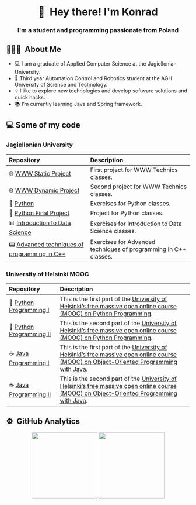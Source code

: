 <h1 align="center"> 👋 &nbsp;Hey there! I'm Konrad </h1>
<h3 align="center"> I'm a student and programming passionate from Poland </h3>

## 👨🏻‍💻 &nbsp;About Me

- 💻 I am a graduate of Applied Computer Science at the Jagiellonian University.
- 🦾 Third year Automation Control and Robotics student at the AGH University of Science and Technology.     
- 💡 I like to explore new technologies and develop software solutions and quick hacks.
- 📚 I’m currently learning Java and Spring framework.  

##  💻 Some of my code
### Jagiellonian University

|**Repository**|**Description**|
|:----------|:----|
| 🌐 [WWW Static Project](https://github.com/P4r1nc3/UJ_WWW_Static_Project) | First project for WWW Technics classes. |
| 🌐 [WWW Dynamic Project](https://github.com/P4r1nc3/UJ_WWW_Dynamic_Project) |  Second project for WWW Technics classes.|
| 🐍 [Python](https://github.com/P4r1nc3/UJ_Python) |  Exercises for Python classes. |
| 🐍 [Python Final Project](https://github.com/P4r1nc3/UJ_Python_Project) | Project for Python classes. |
| 📊 [Introduction to Data Science](https://github.com/P4r1nc3/UJ_Data_Science) | Exercises for Introduction to Data Science classes. |
| 📟 [Advanced techniques of programming in C++](https://github.com/P4r1nc3/UJ_Advanced_Programming_in_Cpp) | Exercises for Advanced techniques of programming in C++ classes. |


### University of Helsinki MOOC

|**Repository**|**Description**|
|:----------|:----|
| 🐍 [Python Programming I](https://github.com/P4r1nc3/Python_Programming_MOOC_2022_I) | This is the first part of the [University of Helsinki’s free massive open online course (MOOC) on Python Programming](https://programming-22.mooc.fi). |
| 🐍 [Python Programming II](https://github.com/P4r1nc3/Python_Programming_MOOC_2022_II) | This is the second part of the [University of Helsinki’s free massive open online course (MOOC) on Python Programming](https://programming-22.mooc.fi). |
| ☕ [Java Programming I](https://github.com/P4r1nc3/Java_Programming_MOOC_I) | This is the first part of the [University of Helsinki’s free massive open online course (MOOC) on Object-Oriented Programming with Java](https://java-programming.mooc.fi/). |
| ☕ [Java Programming II](https://github.com/P4r1nc3/Java_Programming_MOOC_II) | This is the second part of the [University of Helsinki’s free massive open online course (MOOC) on Object-Oriented Programming with Java](https://java-programming.mooc.fi/). |

## ⚙️ &nbsp;GitHub Analytics
<p align="center">
<a href="https://github.com/P4r1nc3">
  <img height="180em" src="https://github-readme-stats-eight-theta.vercel.app/api?username=P4r1nc3&show_icons=true&theme=algolia&include_all_commits=true&count_private=true"/>
  <img height="180em" src="https://github-readme-stats-eight-theta.vercel.app/api/top-langs/?username=P4r1nc3&layout=compact&langs_count=8&theme=algolia"/>
</a>
</p>
